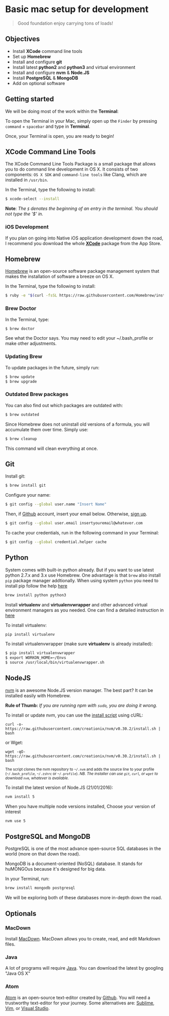 # Basic mac setup for development

>  Good foundation enjoy carrying tons of loads! 

## Objectives

- Install **XCode** command line tools
- Set up **Homebrew**
- Install and configure **git**
- Install latest **python2** and **python3** and virtual environment
- Install and configure **nvm** & **Node.JS**
- Install **PostgreSQL** & **MongoDB**
- Add on optional software

## Getting started

We will be doing most of the work within the **Terminal**: 

To open the Terminal in your Mac, simply open up the `Finder` by pressing `command` + `spacebar` and type in **Terminal**.

Once, your Terminal is open, you are ready to begin!

## XCode Command Line Tools

The XCode Command Line Tools Package is a small  package that allows you to do command line development in OS X. It consists of two components: `OS X SDK` and `command-line tools` like Clang, which are installed in `/usr/bin`.

In the Terminal, type the following to install:

```bash
$ xcode-select --install
```

**Note**: *The `$` denotes the beginning of an entry in the terminal. You should not type the '$' in.*

### iOS Development

If you plan on going into Native iOS application development down the road, I recommend you download the whole **[XCode](https://developer.apple.com/xcode/)** package from the App Store.

## Homebrew

[Homebrew](http://brew.sh/) is an open-source software package management system that makes the installation of software a breeze on OS X. 

In the Terminal, type the following to install:

```bash
$ ruby -e "$(curl -fsSL https://raw.githubusercontent.com/Homebrew/install/master/install)"
```

### Brew Doctor

In the Terminal, type:

```bash
$ brew doctor
```

See what the Doctor says. You may need to edit your ~/.bash_profile or make other adjustments.

### Updating Brew

To update packages in the future, simply run:

```bash
$ brew update
$ brew upgrade
```

### Outdated Brew packages

You can also find out which packages are outdated with:

```bash
$ brew outdated
```

Since Homebrew does not uninstall old versions of a formula, you will accumulate them over time. Simply use:

```bash
$ brew cleanup
```

This command will clean everything at once.

## Git

Install git:

```bash
$ brew install git
```

Configure your name:

```bash
$ git config --global user.name "Insert Name"
```

Then, if [Github](https://github.com) account, insert your email below. Otherwise, [sign up](https://github.com/join).

```bash
$ git config --global user.email insertyouremail@whatever.com
```

To cache your credentials, run in the following command in your Terminal:

```bash
$ git config --global credential.helper cache
```
## Python

System comes with built-in python already. But if you want to use latest python 2.7.x and 3.x use Homebrew.
One advantage is that `brew` also install `pip` package manager addtionally. When using system `python` you need
to install pip follow the help [here](https://pip.pypa.io/en/stable/installing/) 

```bash
brew install python python3
```

Install **virtualenv** and **virtualenvwrapper** and other advanced virtual environment managers as you needed.
One can find a detailed instruction in [here](http://docs.python-guide.org/en/latest/dev/virtualenvs/)

To install virtualenv:

```bash
pip install virtualenv
```

To install virtualenvwrapper (make sure **virtualenv** is already installed):

```bash
$ pip install virtualenvwrapper
$ export WORKON_HOME=~/Envs
$ source /usr/local/bin/virtualenvwrapper.sh
```

## NodeJS

[nvm](https://github.com/creationix/nvm) is an awesome Node.JS version manager. The best part? It can be installed easily with Homebrew.

**Rule of Thumb:** *If you are running npm with `sudo`, you are doing it wrong.*


To install or update nvm, you can use the [install script][2] using cURL:

    curl -o- https://raw.githubusercontent.com/creationix/nvm/v0.30.2/install.sh | bash

or Wget:

    wget -qO- https://raw.githubusercontent.com/creationix/nvm/v0.30.2/install.sh | bash

<sub>The script clones the nvm repository to `~/.nvm` and adds the source line to your profile (`~/.bash_profile`, `~/.zshrc` or `~/.profile`). *NB. The installer can use `git`, `curl`, or `wget` to download `nvm`, whatever is available.*</sub>

To install the latest version of Node.JS (21/01/2016):

```bash
nvm install 5
```

When you have multiple node versions installed, Choose your version of interest

```bash
nvm use 5
```

## PostgreSQL and MongoDB

PostgreSQL is one of the most advance open-source SQL databases in the world (more on that down the road).

MongoDB is a document-oriented (NoSQL) database. It stands for huMONGOus because it's designed for big data.

In your Terminal, run:

```bash
brew install mongodb postgresql
```

We will be exploring both of these databases more in-depth down the road.

## Optionals

### MacDown

Install [MacDown](http://macdown.uranusjr.com/). MacDown allows you to create, read, and edit Markdown files.

### Java

A lot of programs will require [Java](https://support.apple.com/kb/DL1572?locale=en_US). You can download the latest by googling "Java OS X"


### Atom

[Atom](https://atom.io/) is an open-source text-editor created by [Github](https://github.com). You will need a trustworthy text-editor for your journey. Some alternatives are: [Sublime](http://www.sublimetext.com/), [Vim](http://www.vim.org/), or [Visual Studio](https://www.visualstudio.com/downloads/download-visual-studio-vs).

[1]: https://github.com/creationix/nvm.git
[2]: https://github.com/creationix/nvm/blob/v0.30.2/install.sh



